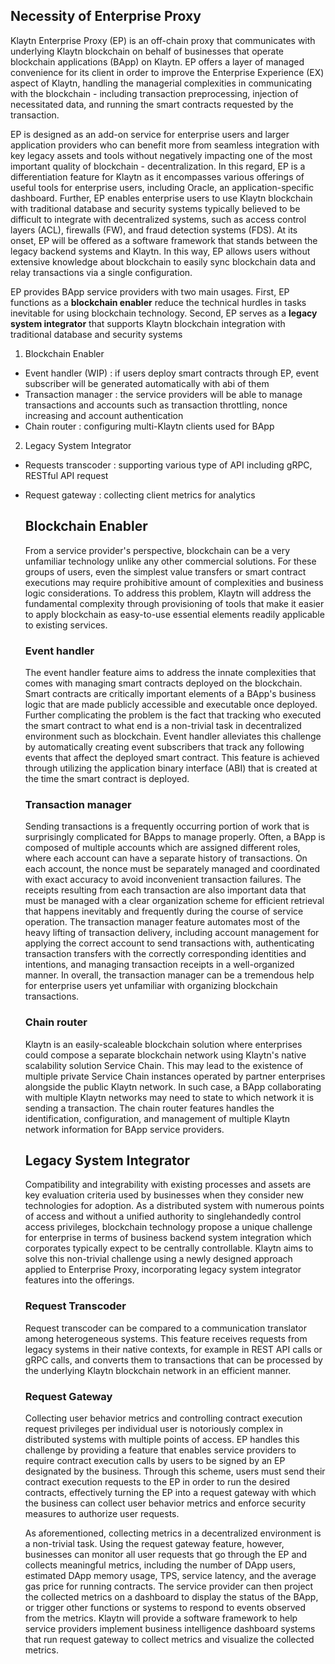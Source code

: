 ## Necessity of Enterprise Proxy

Klaytn Enterprise Proxy (EP) is an off-chain proxy that communicates with underlying Klaytn blockchain on behalf of businesses that operate blockchain applications (BApp) on Klaytn. EP offers a layer of managed convenience for its client in order to improve the Enterprise Experience (EX) aspect of Klaytn, handling the managerial complexities in communicating with the blockchain - including transaction preprocessing, injection of necessitated data, and running the smart contracts requested by the transaction.

EP is designed as an add-on service for enterprise users and larger application providers who can benefit more from seamless integration with key legacy assets and tools without negatively impacting one of the most important quality of blockchain - decentralization. In this regard, EP is a differentiation feature for Klaytn as it encompasses various offerings of useful tools for enterprise users, including Oracle, an application-specific dashboard. Further, EP enables enterprise users to use Klaytn blockchain with traditional database and security systems typically believed to be difficult to integrate with decentralized systems, such as access control layers (ACL), firewalls (FW), and fraud detection systems (FDS). At its onset, EP will be offered as a software framework that stands between the legacy backend systems and Klaytn. In this way, EP allows users without extensive knowledge about blockchain to easily sync blockchain data and relay transactions via a single configuration.

EP provides BApp service providers with two main usages. First, EP functions as a **blockchain enabler** reduce the technical hurdles in tasks inevitable for using blockchain technology. Second, EP serves as a **legacy system integrator** that supports Klaytn blockchain integration with traditional database and security systems

1. Blockchain Enabler
    
 - Event handler (WIP) : if users deploy smart contracts through EP, event subscriber will be generated automatically with abi of them
 - Transaction manager : the service providers will be able to manage transactions and accounts such as transaction throttling, nonce increasing and account authentication
 - Chain router : configuring multi-Klaytn clients used for BApp
2. Legacy System Integrator
    
 - Requests transcoder : supporting various type of API including gRPC, RESTful API request
 - Request gateway : collecting client metrics for analytics
    ## Blockchain Enabler
    
    From a service provider's perspective, blockchain can be a very unfamiliar technology unlike any other commercial solutions. For these groups of users, even the simplest value transfers or smart contract executions may require prohibitive amount of complexities and business logic considerations. To address this problem, Klaytn will address the fundamental complexity through provisioning of tools that make it easier to apply blockchain as easy-to-use essential elements readily applicable to existing services.
    
    ### Event handler
    
    The event handler feature aims to address the innate complexities that comes with managing smart contracts deployed on the blockchain. Smart contracts are critically important elements of a BApp's business logic that are made publicly accessible and executable once deployed. Further complicating the problem is the fact that tracking who executed the smart contract to what end is a non-trivial task in decentralized environment such as blockchain. Event handler alleviates this challenge by automatically creating event subscribers that track any following events that affect the deployed smart contract. This feature is achieved through utilizing the application binary interface (ABI) that is created at the time the smart contract is deployed.
    
    ### Transaction manager
    
    Sending transactions is a frequently occurring portion of work that is surprisingly complicated for BApps to manage properly. Often, a BApp is composed of multiple accounts which are assigned different roles, where each account can have a separate history of transactions. On each account, the nonce must be separately managed and coordinated with exact accuracy to avoid inconvenient transaction failures. The receipts resulting from each transaction are also important data that must be managed with a clear organization scheme for efficient retrieval that happens inevitably and frequently during the course of service operation. The transaction manager feature automates most of the heavy lifting of transaction delivery, including account management for applying the correct account to send transactions with, authenticating transaction transfers with the correctly corresponding identities and intentions, and managing transaction receipts in a well-organized manner. In overall, the transaction manager can be a tremendous help for enterprise users yet unfamiliar with organizing blockchain transactions.
    
    ### Chain router
    
    Klaytn is an easily-scaleable blockchain solution where enterprises could compose a separate blockchain network using Klaytn's native scalability solution Service Chain. This may lead to the existence of multiple private Service Chain instances operated by partner enterprises alongside the public Klaytn network. In such case, a BApp collaborating with multiple Klaytn networks may need to state to which network it is sending a transaction. The chain router features handles the identification, configuration, and management of multiple Klaytn network information for BApp service providers.
    
    ## Legacy System Integrator
    
    Compatibility and integrability with existing processes and assets are key evaluation criteria used by businesses when they consider new technologies for adoption. As a distributed system with numerous points of access and without a unified authority to singlehandedly control access privileges, blockchain technology propose a unique challenge for enterprise in terms of business backend system integration which corporates typically expect to be centrally controllable. Klaytn aims to solve this non-trivial challenge using a newly designed approach applied to Enterprise Proxy, incorporating legacy system integrator features into the offerings.
    
    ### Request Transcoder
    
    Request transcoder can be compared to a communication translator among heterogeneous systems. This feature receives requests from legacy systems in their native contexts, for example in REST API calls or gRPC calls, and converts them to transactions that can be processed by the underlying Klaytn blockchain network in an efficient manner.
    
    ### Request Gateway
    
    Collecting user behavior metrics and controlling contract execution request privileges per individual user is notoriously complex in distributed systems with multiple points of access. EP handles this challenge by providing a feature that enables service providers to require contract execution calls by users to be signed by an EP designated by the business. Through this scheme, users must send their contract execution requests to the EP in order to run the desired contracts, effectively turning the EP into a request gateway with which the business can collect user behavior metrics and enforce security measures to authorize user requests.
    
    As aforementioned, collecting metrics in a decentralized environment is a non-trivial task. Using the request gateway feature, however, businesses can monitor all user requests that go through the EP and collects meaningful metrics, including the number of DApp users, estimated DApp memory usage, TPS, service latency, and the average gas price for running contracts. The service provider can then project the collected metrics on a dashboard to display the status of the BApp, or trigger other functions or systems to respond to events observed from the metrics. Klaytn will provide a software framework to help service providers implement business intelligence dashboard systems that run request gateway to collect metrics and visualize the collected metrics.